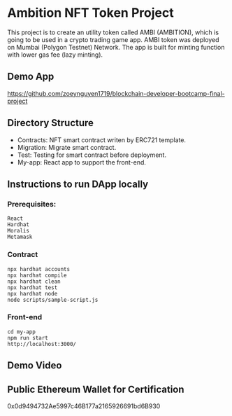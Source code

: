 # Ambition NFT Token Project

This project is to create an utility token called AMBI (AMBITION), which is going to be used in a crypto trading game app. 
AMBI token was deployed on Mumbai (Polygon Testnet) Network. 
The app is built for minting function with lower gas fee (lazy minting).

## Demo App
https://github.com/zoeynguyen1719/blockchain-developer-bootcamp-final-project

## Directory Structure
* Contracts: NFT smart contract writen by ERC721 template.
* Migration: Migrate smart contract.
* Test: Testing for smart contract before deployment.
* My-app: React app to support the front-end.


## Instructions to run DApp locally
### Prerequisites:

```shell
React
Hardhat
Moralis
Metamask
```
###  Contract
```shell
npx hardhat accounts
npx hardhat compile
npx hardhat clean
npx hardhat test
npx hardhat node
node scripts/sample-script.js
```

### Front-end
```shell
cd my-app
npm run start
http://localhost:3000/
```


## Demo Video


## Public Ethereum Wallet for Certification
0x0d9494732Ae5997c46B177a2165926691bd6B930